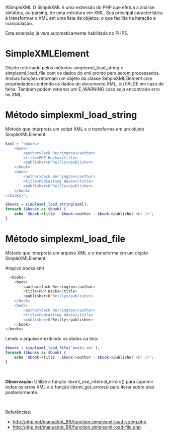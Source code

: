 #SimpleXML
O SimpleXML é uma extensão do PHP que efetua a análise sintática, ou parsing, de uma estrutura em XML. Sua principal característica é transformar o XML em uma lista de objetos, o que facilita na iteração e manipulação.

Esta extensão já vem automaticamente habilitada no PHP5.

# SimpleXMLElement
Objeto retornado pelos métodos simplexml_load_string e simplexml_load_file com os dados do xml pronto para serem processados.
Ambas funções retornam um objeto da classe SimpleXMLElement com propriedades contendo os dados do documento XML, ou FALSE em caso de falha. Também podem retornar um E_WARNING caso seja encontrado erro no XML.

# Método simplexml_load_string
Método que interpreta um script XML e o transforma em um objeto SimpleXMLElement.

```php
$xml = "<books>
    <book>
        <author>Jack Herrington</author>
        <title>PHP Hacks</title>
        <publisher>O'Reilly</publisher>
    </book>
    <book>
        <author>Jack Herrington</author>
        <title>Podcasting Hacks</title>
        <publisher>O'Reilly</publisher>
    </book>
</books>";

$books = simplexml_load_string($xml);
foreach ($books as $book) {
    echo "$book->title - $book->author - $book->publisher <br />";
}
```

# Método simplexml_load_file
Método que interpreta um arquivo XML e o transforma em um objeto SimpleXMLElement

Arquivo books.xml
```php
  <books>
    <book>
        <author>Jack Herrington</author>
        <title>PHP Hacks</title>
        <publisher>O'Reilly</publisher>
    </book>
    <book>
        <author>Jack Herrington</author>
        <title>Podcasting Hacks</title>
        <publisher>O'Reilly</publisher>
    </book>
</books>
```

Lendo o arquivo e exibindo os dados na tela:
```php
$books = simplexml_load_file('books.xml');
foreach ($books as $book) {
    echo "$book->title - $book->author - $book->publisher <br />";
}
```

<br />

**Observação:** Utilize a função libxml_use_internal_errors() para suprimir todos os erros XML e a função libxml_get_errors() para iterar sobre eles posteriormente.

<br />

Referências: 
* http://php.net/manual/pt_BR/function.simplexml-load-string.php
* http://php.net/manual/pt_BR/function.simplexml-load-file.php

